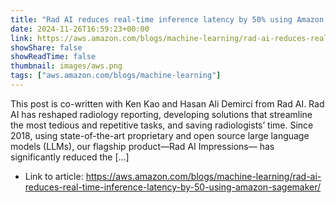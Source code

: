 ```yaml
---
title: "Rad AI reduces real-time inference latency by 50% using Amazon SageMaker"
date: 2024-11-26T16:59:23+00:00
link: https://aws.amazon.com/blogs/machine-learning/rad-ai-reduces-real-time-inference-latency-by-50-using-amazon-sagemaker/
showShare: false
showReadTime: false
thumbnail: images/aws.png
tags: ["aws.amazon.com/blogs/machine-learning"]
---
```

This post is co-written with Ken Kao and Hasan Ali Demirci from Rad AI. Rad AI has reshaped radiology reporting, developing solutions that streamline the most tedious and repetitive tasks, and saving radiologists’ time. Since 2018, using state-of-the-art proprietary and open source large language models (LLMs), our flagship product—Rad AI Impressions— has significantly reduced the […]

- Link to article: https://aws.amazon.com/blogs/machine-learning/rad-ai-reduces-real-time-inference-latency-by-50-using-amazon-sagemaker/